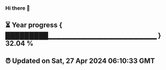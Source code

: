 ### Hi there 👋
⏳ Year progress { █████████▁▁▁▁▁▁▁▁▁▁▁▁▁▁▁▁▁▁▁▁▁ } 32.04 %
---
⏰ Updated on Sat, 27 Apr 2024 06:10:33 GMT
---
